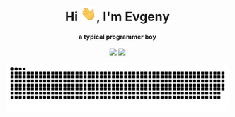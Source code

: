 <div align="center">
<h1 align="center">Hi <img width="35" src="https://github.com/1999AZZAR/1999AZZAR/blob/main/resources/img/waving.gif">, I'm Evgeny</h1>
<h4 align="center">a typical programmer boy</h4>
</div>
<p align = "center">
  <img src = "https://github-readme-stats-five-orcin.vercel.app/api?username=evgen1067&show_icons=true&include_all_commits=true&line_height=40&count_private=true&theme=radical&hide_border=true">
  <img src = "https://github-readme-stats-five-orcin.vercel.app/api/top-langs/?username=evgen1067&theme=radical&count_private=true&hide_border=true">
</p>
<div align="center">
  <img  src="https://github.com/1999AZZAR/1999AZZAR/blob/main/resources/img/grid-snake.svg"
       alt="snake" />
</div>
